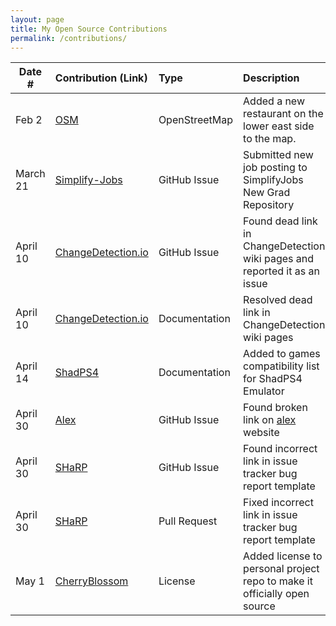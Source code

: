 ```yaml
---
layout: page
title: My Open Source Contributions
permalink: /contributions/
---
```


<!--
Type of the contribution should be "Wikipedia edit", "OpenStreet Map feature", "Documentation", "Course website", "Blog",
"Browser Add-on", etc.

The description should include a brief summary of what you did.

The link should bring us to a public page that shows your contribution. 

Replace the first row with your own contribution. 

-->





| Date #       | Contribution (Link)  | Type  | Description |
|---|:---|:---|:---|
| Feb 2   | [OSM](https://www.openstreetmap.org/changeset/162067297)    | OpenStreetMap    |   Added a new restaurant on the lower east side to the map.    |
| March 21    | [Simplify-Jobs](https://github.com/SimplifyJobs/New-Grad-Positions/issues/1017)    |   GitHub Issue  |  Submitted new job posting to SimplifyJobs New Grad Repository    |
|   April 10  |  [ChangeDetection.io](https://github.com/dgtlmoon/changedetection.io/issues/3104)   |   GitHub Issue  |  Found dead link in ChangeDetection wiki pages and reported it as an issue    |
|   April 10  |  [ChangeDetection.io](https://github.com/dgtlmoon/changedetection.io/wiki/Community-watch-list/3de13e5f092826b3dfd9f60974ed34c8aa31f04b)   |   Documentation |  Resolved dead link in ChangeDetection wiki pages|
|   April 14  |  [ShadPS4](https://github.com/shadps4-emu/shadps4-game-compatibility/issues/484)   |   Documentation |  Added to games compatibility list for ShadPS4 Emulator|
|   April 30  |  [Alex](https://github.com/get-alex/alex/issues/353)   |   GitHub Issue|  Found broken link on [alex](https://alexjs.com/) website|
|   April 30  |  [SHaRP](https://github.com/DataResponsibly/ShaRP/issues/65)   |   GitHub Issue|  Found incorrect link in issue tracker bug report template|
|   April 30  |  [SHaRP](https://github.com/DataResponsibly/ShaRP/pull/66)   |   Pull Request|  Fixed incorrect link in issue tracker bug report template|
|   May 1  |  [CherryBlossom](https://github.com/joshlavroff/CherryBlossom/commit/9cf6cdc53e41379b95c2e713c4b53874a053c98c)   |   License|  Added license to personal project repo to make it officially open source|
